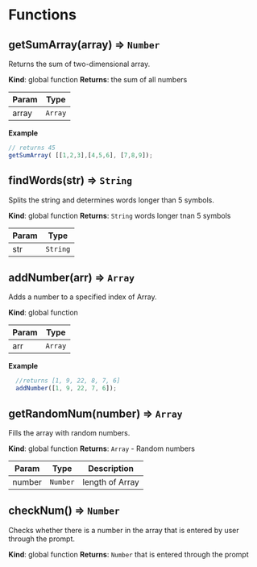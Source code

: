 ﻿# Functions

<a name="getSumArray"></a>

## getSumArray(array) ⇒ <code>Number</code>
Returns the sum of two-dimensional array.

**Kind**: global function
**Returns**: the sum of all numbers

| Param | Type |
| --- | --- |
| array | <code>Array</code> |

**Example**
```js
// returns 45
getSumArray( [[1,2,3],[4,5,6], [7,8,9]);
```
<a name="findWords"></a>

## findWords(str) ⇒ <code>String</code>
Splits the string and determines words longer than 5 symbols.

**Kind**: global function
**Returns**: <code>String</code>  words longer tnan 5 symbols

| Param | Type |
| --- | --- |
| str | <code>String</code> |

<a name="addNumber"></a>

## addNumber(arr) ⇒ <code>Array</code>
Adds a number to a specified index of Array.

**Kind**: global function

| Param | Type |
| --- | --- |
| arr | <code>Array</code> |

**Example**
```js
  //returns [1, 9, 22, 8, 7, 6]
  addNumber([1, 9, 22, 7, 6]);
```
<a name="getRandomNum"></a>

## getRandomNum(number) ⇒ <code>Array</code>
Fills the array with random numbers.

**Kind**: global function
**Returns**: <code>Array</code> - Random numbers

| Param | Type | Description |
| --- | --- | --- |
| number | <code>Number</code> | length of Array |



<a name="checkNum"></a>

## checkNum() ⇒ <code>Number</code>
Checks whether there is a number in the array that is entered by user through the prompt.

**Kind**: global function
**Returns**: <code>Number</code> that is entered through the prompt
